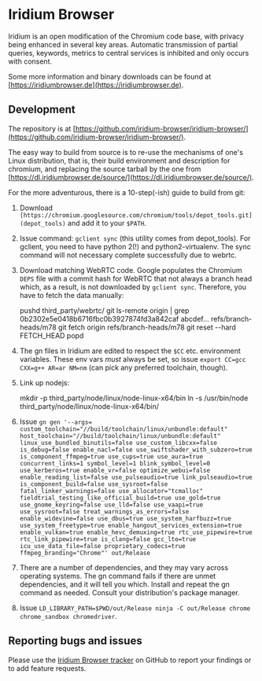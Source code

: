 Iridium Browser
==============================

Iridium is an open modification of the Chromium code base, with privacy being enhanced in several key areas. Automatic transmission of partial queries, keywords, metrics to central services is inhibited and only occurs with consent.

Some more information and binary downloads can be found at [https://iridiumbrowser.de](https://iridiumbrowser.de).

## Development

The repository is at [https://github.com/iridium-browser/iridium-browser/](https://github.com/iridium-browser/iridium-browser/).

The easy way to build from source is to re-use the mechanisms of one's Linux distribution, that is, their build environment and description for chromium, and replacing the source tarball by the one from [https://dl.iridiumbrowser.de/source/](https://dl.iridiumbrowser.de/source/).

For the more adventurous, there is a 10-step(-ish) guide to build from git:

1. Download `[https://chromium.googlesource.com/chromium/tools/depot_tools.git](depot_tools)` and add it to your `$PATH`.

2. Issue command: `gclient sync` (this utility comes from depot_tools). For gclient, you need to have python 2(!) and python2-virtualenv. The sync command will not necessary complete successfully due to webrtc.

3. Download matching WebRTC code. Google populates the Chromium `DEPS` file with a commit hash for WebRTC that not always a branch head which, as a result, is not downloaded by `gclient sync`. Therefore, you have to fetch the data manually:

	pushd third_party/webrtc/
	git ls-remote origin | grep 0b2302e5e0418b6716fbc0b3927874fd3a842caf
	    abcdef...   refs/branch-heads/m78
	git fetch origin refs/branch-heads/m78
	git reset --hard FETCH_HEAD
	popd

4. The gn files in Iridium are edited to respect the `$CC` etc. environment variables. These env vars _must_ always be set, so issue `export CC=gcc CXX=g++ AR=ar NM=nm` (can pick any preferred toolchain, though).

5. Link up nodejs:

	mkdir -p third_party/node/linux/node-linux-x64/bin
	ln -s /usr/bin/node third_party/node/linux/node-linux-x64/bin/

6. Issue `gn gen '--args= custom_toolchain="//build/toolchain/linux/unbundle:default" host_toolchain="//build/toolchain/linux/unbundle:default" linux_use_bundled_binutils=false use_custom_libcxx=false is_debug=false enable_nacl=false use_swiftshader_with_subzero=true is_component_ffmpeg=true use_cups=true use_aura=true concurrent_links=1 symbol_level=1 blink_symbol_level=0 use_kerberos=true enable_vr=false optimize_webui=false enable_reading_list=false use_pulseaudio=true link_pulseaudio=true is_component_build=false use_sysroot=false fatal_linker_warnings=false use_allocator="tcmalloc" fieldtrial_testing_like_official_build=true use_gold=true use_gnome_keyring=false use_lld=false use_vaapi=true use_sysroot=false treat_warnings_as_errors=false enable_widevine=false use_dbus=true use_system_harfbuzz=true use_system_freetype=true enable_hangout_services_extension=true enable_vulkan=true enable_hevc_demuxing=true rtc_use_pipewire=true rtc_link_pipewire=true is_clang=false gcc_lto=true icu_use_data_file=false proprietary_codecs=true ffmpeg_branding="Chrome"' out/Release`

7. There are a number of dependencies, and they may vary across operating systems. The gn command fails if there are unmet dependencies, and it will tell you which. Install and repeat the gn command as needed. Consult your distribution's package manager.

8. Issue `LD_LIBRARY_PATH=$PWD/out/Release ninja -C out/Release chrome chrome_sandbox chromedriver`.

## Reporting bugs and issues

Please use the [Iridium Browser tracker](https://github.com/iridium-browser/iridium-browser/issues) on GitHub to report your findings or to add feature requests.
